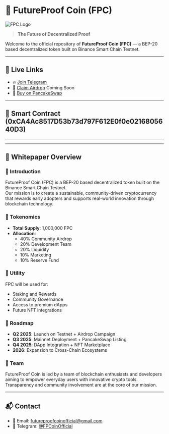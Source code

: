 # 🚀 FutureProof Coin (FPC)

![FPC Logo](https://iili.io/F70DpSt.webp)

> **The Future of Decentralized Proof**

Welcome to the official repository of **FutureProof Coin (FPC)** — a BEP-20 based decentralized token built on Binance Smart Chain Testnet.

---

## 🔗 Live Links

- 🔥 [Join Telegram](https://t.me/FPCoinOfficial)
- 🎁 [Claim Airdrop](https://forms.gle/YOUR_REAL_FORM_LINK) Coming Soon
- 💱 [Buy on PancakeSwap](https://pancakeswap.finance/swap?outputCurrency=0xCA4Ac8517D53b73d797F612E0f0e0216805640D3)

---

## 📝 Smart Contract (0xCA4Ac8517D53b73d797F612E0f0e0216805640D3)


---


---

## 📘 Whitepaper Overview

### 🔹 Introduction
FutureProof Coin (FPC) is a BEP-20 based decentralized token built on the Binance Smart Chain Testnet.  
Our mission is to create a sustainable, community-driven cryptocurrency that rewards early adopters and supports real-world innovation through blockchain technology.

### 🔹 Tokenomics

- **Total Supply**: 1,000,000 FPC  
- **Allocation**:
  - 40% Community Airdrop  
  - 20% Development Team  
  - 20% Liquidity  
  - 10% Marketing  
  - 10% Reserve Fund

### 🔹 Utility

FPC will be used for:

- Staking and Rewards  
- Community Governance  
- Access to premium dApps  
- Future NFT integrations

### 🔹 Roadmap

- **Q2 2025**: Launch on Testnet + Airdrop Campaign  
- **Q3 2025**: Mainnet Deployment + PancakeSwap Listing  
- **Q4 2025**: DApp Integration + NFT Marketplace  
- **2026**: Expansion to Cross-Chain Ecosystems  

### 🔹 Team

FutureProof Coin is led by a team of blockchain enthusiasts and developers aiming to empower everyday users with innovative crypto tools.  
Transparency and community involvement are at the core of our mission.

---

## 📬 Contact

- 📧 Email: [futureproofcoinofficial@gmail.com](mailto:futureproofcoinofficial@gmail.com)  
- 💬 Telegram: [@FPCoinOfficial](https://t.me/FPCoinOfficial)
